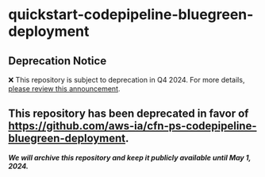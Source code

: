 # quickstart-codepipeline-bluegreen-deployment 
## Deprecation Notice

:x: This repository is subject to deprecation in Q4 2024. For more details, [please review this announcement](https://github.com/aws-ia/.announcements/issues/1). 

## This repository has been deprecated in favor of https://github.com/aws-ia/cfn-ps-codepipeline-bluegreen-deployment. 
***We will archive this repository and keep it publicly available until May 1, 2024.***
